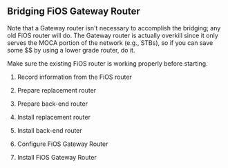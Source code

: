 ## Bridging FiOS Gateway Router

Note that a Gateway router isn't necessary to accomplish the bridging; any old FiOS router will do. The Gateway router is actually overkill since it only serves the MOCA portion of the network (e.g., STBs), so if you can save some $$ by using a lower grade router, do it.

Make sure the existing FiOS router is working properly before starting.

1. Record information from the FiOS router

2. Prepare replacement router

3. Prepare back-end router

4. Install replacement router

5. Install back-end router

6. Configure FiOS Gateway Router

7. Install FiOS Gateway Router

